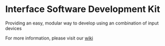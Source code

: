 Interface Software Development Kit
============
Providing an easy, modular way to develop using an combination of input devices

For more information, please visit our [wiki](https://github.com/ColoradoSchoolOfMines/interface_sdk/wiki)
